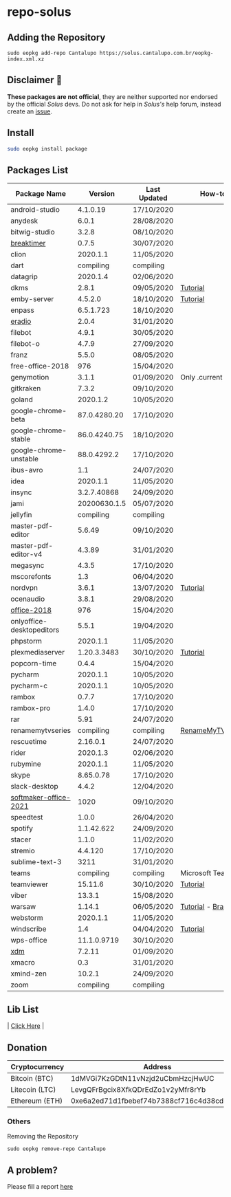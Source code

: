 # repo-solus

## Adding the Repository

`sudo eopkg add-repo Cantalupo https://solus.cantalupo.com.br/eopkg-index.xml.xz`

## Disclaimer :notebook:
 
**These packages are not official**, they are neither supported nor endorsed by the official *Solus* devs. Do not ask for help in *Solus's* help forum, instead create an [issue](https://github.com/cantalupo555/repo-solus/issues/new). 

## Install

```bash
sudo eopkg install package
```

## Packages List

| Package Name | Version | Last Updated | How-to |
|-|-|-|-|
| android-studio | 4.1.0.19 | 17/10/2020 |  |
| anydesk | 6.0.1 | 28/08/2020 |  |
| bitwig-studio | 3.2.8 | 08/10/2020 |  |
| [breaktimer](https://breaktimer.app/) | 0.7.5 | 30/07/2020 |  |
| clion | 2020.1.1 | 11/05/2020 |  |
| dart | compiling | compiling |  |
| datagrip | 2020.1.4 | 02/06/2020 |  |
| dkms | 2.8.1 | 09/05/2020 | [Tutorial](https://github.com/cantalupo555/repo-solus/wiki/How-Install-dkms-on-Solus) |
| emby-server | 4.5.2.0 | 18/10/2020 | [Tutorial](https://github.com/cantalupo555/repo-solus/wiki/How-Install-Emby-Server-on-Solus) |
| enpass | 6.5.1.723 | 18/10/2020 |  |
| [eradio](https://github.com/DreamDevel/eRadio) | 2.0.4 | 31/01/2020 |  |
| filebot | 4.9.1 | 30/05/2020 |  |
| filebot-o | 4.7.9 | 27/09/2020 |  |
| franz | 5.5.0 | 08/05/2020 |  |
| free-office-2018 | 976 | 15/04/2020 |  |
| genymotion | 3.1.1 | 01/09/2020 | Only .current kernel |
| gitkraken | 7.3.2 | 09/10/2020 |  |
| goland | 2020.1.2 | 10/05/2020 |  |
| google-chrome-beta | 87.0.4280.20 | 17/10/2020 |  |
| google-chrome-stable | 86.0.4240.75 | 18/10/2020 |  |
| google-chrome-unstable | 88.0.4292.2 | 17/10/2020 |  |
| ibus-avro | 1.1 | 24/07/2020 |  |
| idea | 2020.1.1 | 11/05/2020 |  |
| insync | 3.2.7.40868 | 24/09/2020 |  |
| jami | 20200630.1.5 | 05/07/2020 |  |
| jellyfin | compiling | compiling |  |
| master-pdf-editor | 5.6.49 | 09/10/2020 |  |
| master-pdf-editor-v4 | 4.3.89 | 31/01/2020 |  |
| megasync | 4.3.5 | 17/10/2020 |  |
| mscorefonts | 1.3 | 06/04/2020 |  |
| nordvpn | 3.6.1 | 13/07/2020 | [Tutorial](https://github.com/cantalupo555/repo-solus/wiki/How-Install-NordVPN-on-Solus) |
| ocenaudio | 3.8.1 | 29/08/2020 |  |
| [office-2018](http://www.softmaker.com/go/officenxheise) | 976 | 15/04/2020 |  |
| onlyoffice-desktopeditors | 5.5.1 | 19/04/2020 |  |
| phpstorm | 2020.1.1 | 11/05/2020 |  |
| plexmediaserver | 1.20.3.3483 | 30/10/2020 | [Tutorial](https://github.com/cantalupo555/repo-solus/wiki/How-Install-Plex-Media-Server-on-Solus) |
| popcorn-time | 0.4.4 | 15/04/2020 |  |
| pycharm | 2020.1.1 | 10/05/2020 |  |
| pycharm-c | 2020.1.1 | 10/05/2020 |  |
| rambox | 0.7.7 | 17/10/2020 |  |
| rambox-pro | 1.4.0 | 17/10/2020 |  |
| rar | 5.91 | 24/07/2020 |  |
| renamemytvseries | compiling | compiling | [RenameMyTVSeries](https://www.tweaking4all.com/home-theatre/rename-my-tv-series-v2/) |
| rescuetime | 2.16.0.1 | 24/07/2020 |  |
| rider | 2020.1.3 | 02/06/2020 |  |
| rubymine | 2020.1.1 | 11/05/2020 |  |
| skype | 8.65.0.78 | 17/10/2020 |  |
| slack-desktop | 4.4.2 | 12/04/2020 |  |
| [softmaker-office-2021](http://www.softmaker.com/go/officenxheise) | 1020 | 09/10/2020 |  |
| speedtest | 1.0.0 | 26/04/2020 |  |
| spotify | 1.1.42.622 | 24/09/2020 |  |
| stacer | 1.1.0 | 11/02/2020 |  |
| stremio | 4.4.120 | 17/10/2020 |  |
| sublime-text-3 | 3211 | 31/01/2020 |  |
| teams | compiling | compiling | Microsoft Teams |
| teamviewer | 15.11.6 | 30/10/2020 | [Tutorial](https://github.com/cantalupo555/repo-solus/wiki/How-Install-TeamViewer-on-Solus) |
| viber | 13.3.1 | 15/08/2020 |  |
| warsaw | 1.14.1 | 06/05/2020 | [Tutorial](https://github.com/cantalupo555/repo-solus/wiki/How-Install-warsaw-on-Solus-%5BBrazil%5D)  - [Brazil](https://www.dieboldnixdorf.com.br/warsaw) |
| webstorm | 2020.1.1 | 11/05/2020 |  |
| windscribe | 1.4 | 04/04/2020 | [Tutorial](https://github.com/cantalupo555/repo-solus/wiki/How-Install-windscribe-on-Solus) |
| wps-office | 11.1.0.9719 | 30/10/2020 |  |
| [xdm](https://github.com/subhra74/xdm) | 7.2.11 | 01/09/2020 |  |
| xmacro | 0.3 | 31/01/2020 |  |
| xmind-zen | 10.2.1 | 24/09/2020 |  |
| zoom | compiling | compiling |  |

## Lib List

| [Click Here](https://github.com/cantalupo555/repo-solus/tree/master/package/lib) |

## Donation

| Cryptocurrency | Address |
| --- | --- |
| Bitcoin (BTC) | 1dMVGi7KzGDtN11vNzjd2uCbmHzcjHwUC |
| Litecoin (LTC) | LevgQFrBgcix8XfkQDrEdZo1v2yMfr8rYb |
| Ethereum (ETH) | 0xe6a2ed71d1fbebef74b7388cf716c4d38cd432f7 |

### Others

Removing the Repository

`sudo eopkg remove-repo Cantalupo`

## A problem?

Please fill a report [here](https://github.com/cantalupo555/repo-solus/issues/new)
